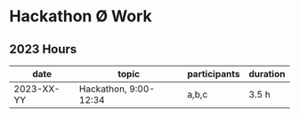 # Hackathon Ø Work

## 2023 Hours 

| date | topic | participants | duration |
| --- | --- | --- | --- | 
| 2023-XX-YY | Hackathon, 9:00-12:34 | a,b,c | 3.5 h |
